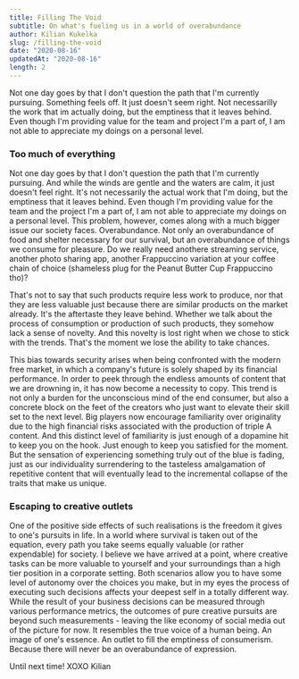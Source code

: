 ```yaml
---
title: Filling The Void
subtitle: On what's fueling us in a world of overabundance
author: Kilian Kukelka
slug: /filling-the-void
date: "2020-08-16"
updatedAt: "2020-08-16"
length: 2
---
```


Not one day goes by that I don't question the path that I'm currently pursuing. Something feels off. It just doesn't seem right. Not necessarilly the work that im actually doing, but the emptiness that it leaves behind. Even though I'm providing value for the team and project I'm a part of, I am not able to appreciate my doings on a personal level.

<!--more-->

### Too much of everything

Not one day goes by that I don't question the path that I'm currently pursuing. And while the winds are gentle and the waters are calm, it just doesn't feel right. It's not necessarily the actual work that I'm doing, but the emptiness that it leaves behind. Even though I'm providing value for the team and the project I'm a part of, I am not able to appreciate my doings on a personal level. This problem, however, comes along with a much bigger issue our society faces. Overabundance. Not only an overabundance of food and shelter necessary for our survival, but an overabundance of things we consume for pleasure. Do we really need anothere streaming service, another photo sharing app, another Frappuccino variation at your coffee chain of choice (shameless plug for the Peanut Butter Cup Frappuccino tho)?

That's not to say that such products require less work to produce, nor that they are less valuable just because there are similar products on the market already. It's the aftertaste they leave behind. Whether we talk about the process of consumption or production of such products, they somehow lack a sense of novelty. And this novelty is lost right when we chose to stick with the trends. That's the moment we lose the ability to take chances.

This bias towards security arises when being confronted with the modern free market, in which a company's future is solely shaped by its financial performance. In order to peek through the endless amounts of content that we are drowning in, it has now become a necessity to copy. This trend is not only a burden for the unconscious mind of the end consumer, but also a concrete block on the feet of the creators who just want to elevate their skill set to the next level. Big players now encourage familiarity over originality due to the high financial risks associated with the production of triple A content. And this distinct level of familiarity is just enough of a dopamine hit to keep you on the hook. Just enough to keep you satisfied for the moment. But the sensation of experiencing something truly out of the blue is fading, just as our individuality surrendering to the tasteless amalgamation of repetitive content that will eventually lead to the incremental collapse of the traits that make us unique.

### Escaping to creative outlets

One of the positive side effects of such realisations is the freedom it gives to one's pursuits in life. In a world where survival is taken out of the equation, every path you take seems equally valuable (or rather expendable) for society. I believe we have arrived at a point, where creative tasks can be more valuable to yourself and your surroundings than a high tier position in a corporate setting. Both scenarios allow you to have some level of autonomy over the choices you make, but in my eyes the process of executing such decisions affects your deepest self in a totally different way. While the result of your business decisions can be measured through various performance metrics, the outcomes of pure creative pursuits are beyond such measurements - leaving the like economy of social media out of the picture for now. It resembles the true voice of a human being. An image of one's essence. An outlet to fill the emptiness of consumerism. Because there will never be an overabundance of expression.

Until next time! XOXO Kilian
